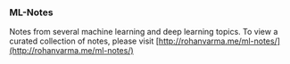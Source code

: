 ### ML-Notes

Notes from several machine learning and deep learning topics. To view a curated collection of notes, please visit [http://rohanvarma.me/ml-notes/](http://rohanvarma.me/ml-notes/)

